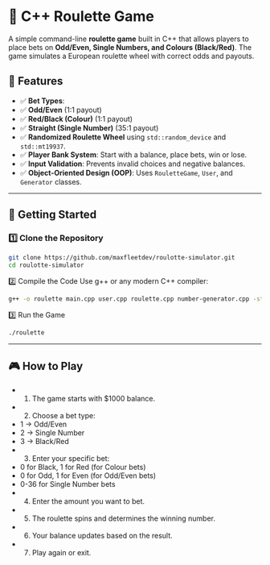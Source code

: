 # 🎰 C++ Roulette Game

A simple command-line **roulette game** built in C++ that allows players to place bets on **Odd/Even, Single Numbers, and Colours (Black/Red)**. The game simulates a European roulette wheel with correct odds and payouts.

## 🎯 Features
- ✅ **Bet Types**:
- ✅ **Odd/Even** (1:1 payout)
- ✅ **Red/Black (Colour)** (1:1 payout)
- ✅ **Straight (Single Number)** (35:1 payout)
- ✅ **Randomized Roulette Wheel** using `std::random_device` and `std::mt19937`.
- ✅ **Player Bank System**: Start with a balance, place bets, win or lose.
- ✅ **Input Validation**: Prevents invalid choices and negative balances.
- ✅ **Object-Oriented Design (OOP)**: Uses `RouletteGame`, `User`, and `Generator` classes.

---

## 🚀 Getting Started

### **1️⃣ Clone the Repository**
```bash
git clone https://github.com/maxfleetdev/roulotte-simulator.git
cd roulotte-simulator
```

2️⃣ Compile the Code
Use g++ or any modern C++ compiler:
```bash
g++ -o roulette main.cpp user.cpp roulette.cpp number-generator.cpp -std=c++17
```

3️⃣ Run the Game
```bash
./roulette
```

---
## 🎮 How to Play
- 1. The game starts with $1000 balance.
- 2. Choose a bet type:
-   1 → Odd/Even
-   2 → Single Number
-   3 → Black/Red
- 3. Enter your specific bet:
-   0 for Black, 1 for Red (for Colour bets)
-   0 for Odd, 1 for Even (for Odd/Even bets)
-   0-36 for Single Number bets
- 4. Enter the amount you want to bet.
- 5. The roulette spins and determines the winning number.
- 6. Your balance updates based on the result.
- 7. Play again or exit.
